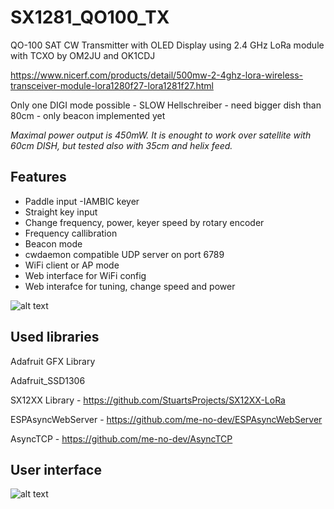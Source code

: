 # SX1281_QO100_TX
QO-100 SAT CW Transmitter with OLED Display using 2.4 GHz LoRa module with TCXO by OM2JU and OK1CDJ

https://www.nicerf.com/products/detail/500mw-2-4ghz-lora-wireless-transceiver-module-lora1280f27-lora1281f27.html

Only one DIGI mode possible - SLOW Hellschreiber - need bigger dish than 80cm - only beacon implemented yet 

*Maximal power output is 450mW. It is enought to work over satellite with 60cm DISH, but tested also with 35cm and helix feed.*

## Features
- Paddle input -IAMBIC keyer
- Straight key input
- Change frequency, power, keyer speed by rotary encoder
- Frequency callibration
- Beacon mode
- cwdaemon compatible UDP server on port 6789
- WiFi client or AP mode
- Web interface for WiFi config
- Web interafce for tuning, change speed and power

![alt text](https://raw.githubusercontent.com/ok1cdj/SX1281_QO100_TX/main/img/QO100-tx-purple.png)


## Used libraries
Adafruit GFX Library

Adafruit_SSD1306

SX12XX Library - https://github.com/StuartsProjects/SX12XX-LoRa

ESPAsyncWebServer - https://github.com/me-no-dev/ESPAsyncWebServer

AsyncTCP - https://github.com/me-no-dev/AsyncTCP

## User interface
![alt text](https://raw.githubusercontent.com/ok1cdj/SX1281_QO100_TX/main/img/QO100-tx.png)

